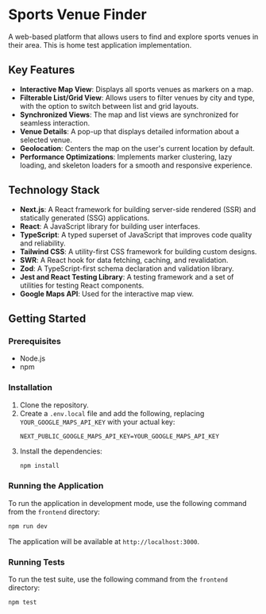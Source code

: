 # Sports Venue Finder

A web-based platform that allows users to find and explore sports venues in their area.
This is home test application implementation.

## Key Features

*   **Interactive Map View**: Displays all sports venues as markers on a map.
*   **Filterable List/Grid View**: Allows users to filter venues by city and type, with the option to switch between list and grid layouts.
*   **Synchronized Views**: The map and list views are synchronized for seamless interaction.
*   **Venue Details**: A pop-up that displays detailed information about a selected venue.
*   **Geolocation**: Centers the map on the user's current location by default.
*   **Performance Optimizations**: Implements marker clustering, lazy loading, and skeleton loaders for a smooth and responsive experience.

## Technology Stack

*   **Next.js**: A React framework for building server-side rendered (SSR) and statically generated (SSG) applications.
*   **React**: A JavaScript library for building user interfaces.
*   **TypeScript**: A typed superset of JavaScript that improves code quality and reliability.
*   **Tailwind CSS**: A utility-first CSS framework for building custom designs.
*   **SWR**: A React hook for data fetching, caching, and revalidation.
*   **Zod**: A TypeScript-first schema declaration and validation library.
*   **Jest and React Testing Library**: A testing framework and a set of utilities for testing React components.
*   **Google Maps API**: Used for the interactive map view.

## Getting Started

### Prerequisites

*   Node.js
*   npm

### Installation

1.  Clone the repository.
2.  Create a `.env.local` file and add the following, replacing `YOUR_GOOGLE_MAPS_API_KEY` with your actual key:
    ```
    NEXT_PUBLIC_GOOGLE_MAPS_API_KEY=YOUR_GOOGLE_MAPS_API_KEY
    ```
3.  Install the dependencies:
    ```bash
    npm install
    ```

### Running the Application

To run the application in development mode, use the following command from the `frontend` directory:

```bash
npm run dev
```

The application will be available at `http://localhost:3000`.

### Running Tests

To run the test suite, use the following command from the `frontend` directory:

```bash
npm test
```